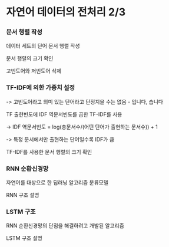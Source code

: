 # 자연어 데이터의 전처리 2/3

### 문서 행렬 작성

데이터 세트의 단어 문서 행렬 작성

문서 행렬의 크기 확인

고빈도어와 저빈도어 삭제

### TF-IDF에 의한 가중치 설정

-> 고빈도어라고 의미 있는 단어라고 단정지을 수는 없음 - 입니다, 습니다 

TF 출현빈도에 IDF 역문서빈도를 곱한 TF-IDF를 사용

-> IDF 역문서빈도 = log(총문서수/(어떤 단어가 출현하는 문서수)) + 1 

-> 특정 문서에서만 출현하는 단어일수록 IDF가 큼

TF-IDF를 사용한 문서 행렬의 크기 확인

### RNN 순환신경망

자연어를 대상으로 한 딥러닝 알고리즘 분류모델

RNN 구조 설명 

### LSTM 구조

RNN 순환신경망의 단점을 해결하려고 개발된 알고리즘

LSTM 구조 설명